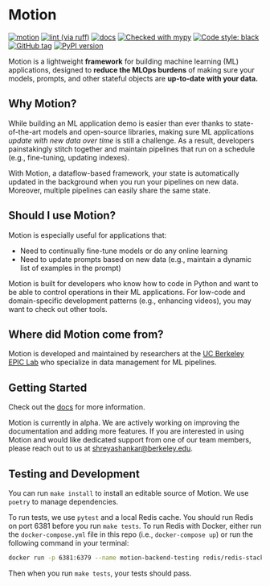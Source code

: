 # Motion

[![motion](https://github.com/dm4ml/motion/workflows/motion/badge.svg)](https://github.com/dm4ml/motion/actions?query=workflow:"motion")
[![lint (via ruff)](https://github.com/dm4ml/motion/workflows/lint/badge.svg)](https://github.com/dm4ml/motion/actions?query=workflow:"lint")
[![docs](https://github.com/dm4ml/motion/workflows/docs/badge.svg)](https://github.com/dm4ml/motion/actions?query=workflow:"docs")
[![Checked with mypy](http://www.mypy-lang.org/static/mypy_badge.svg)](http://mypy-lang.org/)
[![Code style: black](https://img.shields.io/badge/code%20style-black-000000.svg)](https://github.com/psf/black)
[![GitHub tag](https://img.shields.io/github/tag/dm4ml/motion?include_prereleases=&sort=semver&color=blue)](https://github.com/dm4ml/motion/releases/)
[![PyPI version](https://badge.fury.io/py/motion-python.svg)](https://badge.fury.io/py/motion-python)

Motion is a lightweight **framework** for building machine learning (ML) applications, designed to **reduce the MLOps burdens** of making sure your models, prompts, and other stateful objects are **up-to-date with your data.**

## Why Motion?

While building an ML application demo is easier than ever thanks to state-of-the-art models and open-source libraries, making sure ML applications _update with new data over time_ is still a challenge. As a result, developers painstakingly stitch together and maintain pipelines that run on a schedule (e.g., fine-tuning, updating indexes).

With Motion, a dataflow-based framework, your state is automatically updated in the background when you run your pipelines on new data. Moreover, multiple pipelines can easily share the same state.

## Should I use Motion?

Motion is especially useful for applications that:

- Need to continually fine-tune models or do any online learning
- Need to update prompts based on new data (e.g., maintain a dynamic list of examples in the prompt)

Motion is built for developers who know how to code in Python and want to be able to control operations in their ML applications. For low-code and domain-specific development patterns (e.g., enhancing videos), you may want to check out other tools.

## Where did Motion come from?

Motion is developed and maintained by researchers at the [UC Berkeley EPIC Lab](https://epic.berkeley.edu) who specialize in data management for ML pipelines.

## Getting Started

Check out the [docs](https://dm4ml.github.io/motion/) for more information.

Motion is currently in alpha. We are actively working on improving the documentation and adding more features. If you are interested in using Motion and would like dedicated support from one of our team members, please reach out to us at [shreyashankar@berkeley.edu](mailto:shreyashankar@berkeley.edu).

## Testing and Development

You can run `make install` to install an editable source of Motion. We use `poetry` to manage dependencies.

To run tests, we use `pytest` and a local Redis cache. You should run Redis on port 6381 before you run `make tests`. To run Redis with Docker, either run the `docker-compose.yml` file in this repo (i.e., `docker-compose up`) or run the following command in your terminal:

```bash
docker run -p 6381:6379 --name motion-backend-testing redis/redis-stack-server:latest
```

Then when you run `make tests`, your tests should pass.
